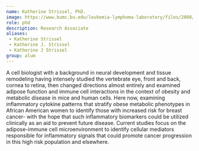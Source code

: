 ```yaml
---
name: Katherine Strissel, PhD.
image: https://www.bumc.bu.edu/leukemia-lymphoma-laboratory/files/2008/07/KJStrissel.jpg
role: phd
description: Research Associate
aliases:
 - Katherine Strissel
 - Katherine J. Strissel
 - Katherine J Strissel
group: alum
---
```


 A cell biologist with a background in neural development and tissue remodeling having intensely studied the vertebrate eye, front and back, cornea   to retina, then changed directions almost entirely and examined adipose function and immune cell interactions in the context of obesity and    metabolic disease in mice and human cells.  Here now, examining inflammatory cytokine patterns that stratify obese metabolic phenotypes in    African American women to identify those with increased risk for breast cancer- with the hope that such inflammatory biomarkers could be utilized  clinically as an aid to prevent future disease. Current studies focus on the adipose-immune cell microenvironment to identify cellular mediators  responsible for inflammatory signals that could promote cancer progression in this high risk population and elsewhere.
